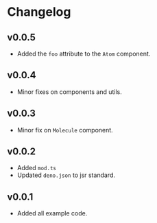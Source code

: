 # Changelog

## v0.0.5

- Added the `foo` attribute to the `Atom` component.

## v0.0.4

- Minor fixes on components and utils.

## v0.0.3

- Minor fix on `Molecule` component.

## v0.0.2

- Added `mod.ts`
- Updated `deno.json` to jsr standard.

## v0.0.1

- Added all example code.

